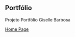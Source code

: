## Portfólio

Projeto Portfólio Giselle Barbosa

[Home Page](https://gisellebarbosa.github.io/portfolio/)
